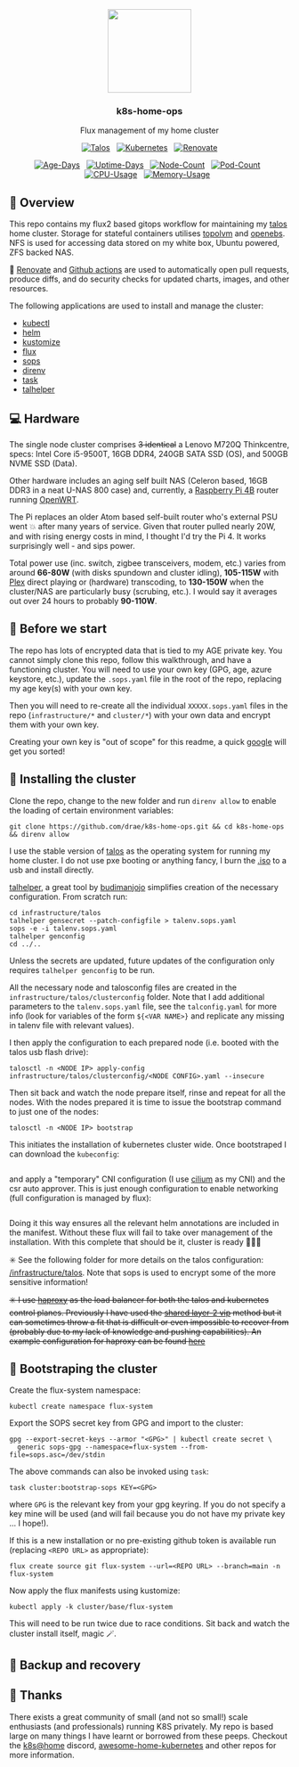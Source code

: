 <div align="center">

<img src="https://www.starstreak.net/kube+star.png" align="center" height="150px">

### k8s-home-ops

Flux management of my home cluster

</div>

<div align="center">

[![Talos](https://img.shields.io/endpoint?url=https%3A%2F%2Fkromgo.starstreak.net%2Ftalos_version&style=for-the-badge&logo=talos&logoColor=white&color=blue&label=%20)](https://talos.dev)&nbsp;&nbsp;
[![Kubernetes](https://img.shields.io/endpoint?url=https%3A%2F%2Fkromgo.starstreak.net%2Fkubernetes_version&style=for-the-badge&logo=kubernetes&logoColor=white&color=blue&label=%20)](https://kubernetes.io)&nbsp;&nbsp;
[![Renovate](https://img.shields.io/github/actions/workflow/status/drae/k8s-home-ops/renovate.yaml?branch=main&label=&logo=renovatebot&style=for-the-badge&color=blue)](https://github.com/drae/k8s-home-ops/actions/workflows/renovate.yaml)

</div>

<div align="center">

[![Age-Days](https://img.shields.io/endpoint?url=https%3A%2F%2Fkromgo.starstreak.net%2Fcluster_age_days&style=flat-square&label=Age)](https://github.com/kashalls/kromgo)&nbsp;&nbsp;
[![Uptime-Days](https://img.shields.io/endpoint?url=https%3A%2F%2Fkromgo.starstreak.net%2Fcluster_uptime_days&style=flat-square&label=Uptime)](https://github.com/kashalls/kromgo)&nbsp;&nbsp;
[![Node-Count](https://img.shields.io/endpoint?url=https%3A%2F%2Fkromgo.starstreak.net%2Fcluster_node_count&style=flat-square&label=Nodes)](https://github.com/kashalls/kromgo)&nbsp;&nbsp;
[![Pod-Count](https://img.shields.io/endpoint?url=https%3A%2F%2Fkromgo.starstreak.net%2Fcluster_pod_count&style=flat-square&label=Pods)](https://github.com/kashalls/kromgo)&nbsp;&nbsp;
[![CPU-Usage](https://img.shields.io/endpoint?url=https%3A%2F%2Fkromgo.starstreak.net%2Fcluster_cpu_usage&style=flat-square&label=CPU)](https://github.com/kashalls/kromgo)&nbsp;&nbsp;
[![Memory-Usage](https://img.shields.io/endpoint?url=https%3A%2F%2Fkromgo.starstreak.net%2Fcluster_memory_usage&style=flat-square&label=Memory)](https://github.com/kashalls/kromgo)&nbsp;&nbsp;

</div>

## 👋 Overview

This repo contains my flux2 based gitops workflow for maintaining my [talos](https://talos.dev/) home cluster. Storage for stateful containers utilises [topolvm](https://github.com/topolvm/topolvm) and [openebs](https://openebs.io/). NFS is used for accessing data stored on my white box, Ubuntu powered, ZFS backed NAS.

🤖 [Renovate](https://www.mend.io/free-developer-tools/renovate/) and [Github actions](https://github.com/features/actions) are used to automatically open pull requests, produce diffs, and do security checks for updated charts, images, and other resources.

The following applications are used to install and manage the cluster:

- [kubectl](https://kubernetes.io/docs/tasks/tools/install-kubectl-linux/)
- [helm](https://helm.sh/)
- [kustomize](https://kustomize.io/)
- [flux](https://fluxcd.io/docs/installation/)
- [sops](https://github.com/mozilla/sops/)
- [direnv](https://direnv.net/)
- [task](https://taskfile.dev/)
- [talhelper](https://github.com/budimanjojo/talhelper)

## 💻 Hardware

The single node cluster comprises ~~3 identical~~ a Lenovo M720Q Thinkcentre, specs: Intel Core i5-9500T, 16GB DDR4, 240GB SATA SSD (OS), and 500GB NVME SSD (Data).

Other hardware includes an aging self built NAS (Celeron based, 16GB DDR3 in a neat U-NAS 800 case) and, currently, a [Raspberry Pi 4B](https://www.raspberrypi.org/) router running [OpenWRT](https://openwrt.org).

The Pi replaces an older Atom based self-built router who's external PSU went 💥 after many years of service. Given that router pulled nearly 20W, and with rising energy costs in mind, I thought I'd try the Pi 4. It works surprisingly well - and sips power.

Total power use (inc. switch, zigbee transceivers, modem, etc.) varies from around **66-80W** (with disks spundown and cluster idling), **105-115W** with [Plex](https://plex.tv) direct playing or (hardware) transcoding, to **130-150W** when the cluster/NAS are particularly busy (scrubing, etc.). I would say it averages out over 24 hours to probably **90-110W**.

## 🤔 Before we start

The repo has lots of encrypted data that is tied to my AGE private key. You cannot simply clone this repo, follow this walkthrough, and have a functioning cluster. You will need to use your own key (GPG, age, azure keystore, etc.), update the `.sops.yaml` file in the root of the repo, replacing my age key(s) with your own key.

Then you will need to re-create all the individual `XXXXX.sops.yaml` files in the repo (`infrastructure/*` and `cluster/*`) with your own data and encrypt them with your own key.

Creating your own key is "out of scope" for this readme, a quick [google](https://www.google.com/) will get you sorted!

## 💾 Installing the cluster

Clone the repo, change to the new folder and run `direnv allow` to enable the loading of certain environment variables:

```
git clone https://github.com/drae/k8s-home-ops.git && cd k8s-home-ops && direnv allow
```

I use the stable version of [talos](https://talos.dev) as the operating system for running my home cluster. I do not use pxe booting or anything fancy, I burn the [.iso](https://github.com/siderolabs/talos/releases) to a usb and install directly.

[talhelper](https://github.com/budimanjojo/talhelper), a great tool by [budimanjojo](https://github.com/budimanjojo/) simplifies creation of the necessary configuration. From scratch run:

```
cd infrastructure/talos
talhelper gensecret --patch-configfile > talenv.sops.yaml
sops -e -i talenv.sops.yaml
talhelper genconfig
cd ../..
```

Unless the secrets are updated, future updates of the configuration only requires `talhelper genconfig` to be run.

All the necessary node and talosconfig files are created in the `infrastructure/talos/clusterconfig` folder. Note that I add additional parameters to the `talenv.sops.yaml` file, see the `talconfig.yaml` for more info (look for variables of the form `${<VAR NAME>}` and replicate any missing in talenv file with relevant values).

I then apply the configuration to each prepared node (i.e. booted with the talos usb flash drive):

```
talosctl -n <NODE IP> apply-config infrastructure/talos/clusterconfig/<NODE CONFIG>.yaml --insecure
```

Then sit back and watch the node prepare itself, rinse and repeat for all the nodes. With the nodes prepared it is time to issue the bootstrap command to just one of the nodes:

```
talosctl -n <NODE IP> bootstrap
```

This initiates the installation of kubernetes cluster wide. Once bootstraped I can download the `kubeconfig`:

```

```

and apply a "temporary" CNI configuration (I use [cilium](https://cilium.io/) as my CNI) and the csr auto approver. This is just enough configuration to enable networking (full configuration is managed by flux):

```

```

Doing it this way ensures all the relevant helm annotations are included in the manifest. Without these flux will fail to take over management of the installation. With this complete that should be it, cluster is ready 🎉🎉🎉

✳️ See the following folder for more details on the talos configuration: [/infrastructure/talos](https://github.com/drae/k8s-home-ops/tree/main/infrastructure/talos). Note that sops is used to encrypt some of the more sensitive information!

~~✳️ I use [haproxy](https://haproxy.org) as the load balancer for both the talos and kubernetes control planes. Previously I have used the [shared layer-2 vip](https://www.talos.dev/v1.1/introduction/getting-started/#decide-the-kubernetes-endpoint) method but it can sometimes throw a fit that is difficult or even impossible to recover from (probably due to my lack of knowledge and pushing capabilities). An example configuration for haproxy can be found [here](https://gist.github.com/drae/1208b28545c3c164e10e05915b36bfcc)~~

## 🥾 Bootstraping the cluster

Create the flux-system namespace:

```
kubectl create namespace flux-system
```

Export the SOPS secret key from GPG and import to the cluster:

```
gpg --export-secret-keys --armor "<GPG>" | kubectl create secret \
  generic sops-gpg --namespace=flux-system --from-file=sops.asc=/dev/stdin
```

The above commands can also be invoked using `task`:

```
task cluster:bootstrap-sops KEY=<GPG>
```

where `GPG` is the relevant key from your gpg keyring. If you do not specify a key mine will be used (and will fail because you do not have my private key ... I hope!).

If this is a new installation or no pre-existing github token is available run (replacing `<REPO URL>` as appropriate):

```
flux create source git flux-system --url=<REPO URL> --branch=main -n flux-system
```

Now apply the flux manifests using kustomize:

```
kubectl apply -k cluster/base/flux-system
```

This will need to be run twice due to race conditions. Sit back and watch the cluster install itself, magic 🪄.

## 💽 Backup and recovery

## 🤝 Thanks

There exists a great community of small (and not so small!) scale enthusiasts (and professionals) running K8S privately. My repo is based large on many things I have learnt or borrowed from these peeps. Checkout the [k8s@home](https://discord.gg/DNCynrJ) discord, [awesome-home-kubernetes](https://github.com/k8s-at-home/awesome-home-kubernetes) and other repos for more information.
